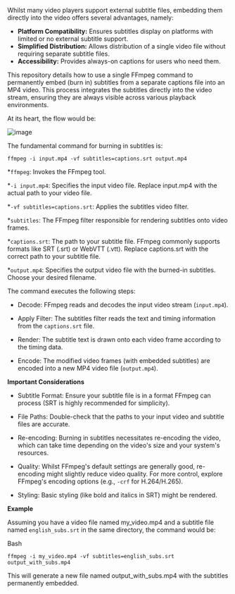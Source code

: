 Whilst many video players support external subtitle files, embedding them directly into the video offers several advantages, namely:

* **Platform Compatibility:** Ensures subtitles display on platforms with limited or no external subtitle support.
* **Simplified Distribution:** Allows distribution of a single video file without requiring separate subtitle files.
* **Accessibility:** Provides always-on captions for users who need them.

This repository details how to use a single FFmpeg command to permanently embed (burn in) subtitles from a separate captions file into an MP4 video. This process integrates the subtitles directly into the video stream, ensuring they are always visible across various playback environments.

At its heart, the flow would be:

![image](https://github.com/user-attachments/assets/aff74aad-36e9-4e81-a22c-c3072b6d4aaa)


The fundamental command for burning in subtitles is:

~~~```json
ffmpeg -i input.mp4 -vf subtitles=captions.srt output.mp4
~~~


*`ffmpeg`: Invokes the FFmpeg tool.

*`-i input.mp4`: Specifies the input video file. Replace input.mp4 with the actual path to your video file.

*`-vf subtitles=captions.srt`: Applies the subtitles video filter.

*`subtitles`: The FFmpeg filter responsible for rendering subtitles onto video frames.

*`captions.srt`: The path to your subtitle file. FFmpeg commonly supports formats like SRT (.srt) or WebVTT (.vtt). Replace captions.srt with the correct path to your subtitle file.

*`output.mp4`: Specifies the output video file with the burned-in subtitles. Choose your desired filename.


The command executes the following steps:

* Decode: FFmpeg reads and decodes the input video stream (`input.mp4`).

* Apply Filter: The subtitles filter reads the text and timing information from the `captions.srt` file.

* Render: The subtitle text is drawn onto each video frame according to the timing data.

* Encode: The modified video frames (with embedded subtitles) are encoded into a new MP4 video file (`output.mp4`).

**Important Considerations**

* Subtitle Format: Ensure your subtitle file is in a format FFmpeg can process (SRT is highly recommended for simplicity).

* File Paths: Double-check that the paths to your input video and subtitle files are accurate.

* Re-encoding: Burning in subtitles necessitates re-encoding the video, which can take time depending on the video's size and your system's resources.

* Quality: Whilst FFmpeg's default settings are generally good, re-encoding might slightly reduce video quality. For more control, explore FFmpeg's encoding options (e.g., `-crf` for H.264/H.265).

* Styling: Basic styling (like bold and italics in SRT) might be rendered. 

**Example**

Assuming you have a video file named my_video.mp4 and a subtitle file named `english_subs.srt` in the same directory, the command would be:

Bash

~~~```json
ffmpeg -i my_video.mp4 -vf subtitles=english_subs.srt output_with_subs.mp4
~~~

This will generate a new file named output_with_subs.mp4 with the subtitles permanently embedded.
